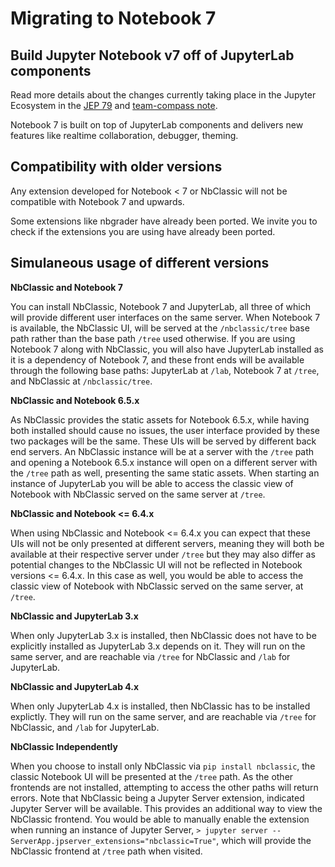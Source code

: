 # Migrating to Notebook 7

## Build Jupyter Notebook v7 off of JupyterLab components

Read more details about the changes currently taking place in the
Jupyter Ecosystem in the [JEP 79] and [team-compass note].

Notebook 7 is built on top of JupyterLab components and delivers new features
like realtime collaboration, debugger, theming.

## Compatibility with older versions

Any extension developed for Notebook \< 7 or NbClassic will not be
compatible with Notebook 7 and upwards.

Some extensions like nbgrader have already been ported. We invite you to
check if the extensions you are using have already been ported.

## Simulaneous usage of different versions

**NbClassic and Notebook 7**

You can install NbClassic, Notebook 7 and JupyterLab, all three of
which will provide different user interfaces
on the same server. When Notebook 7 is available, the NbClassic UI, will
be served at the `/nbclassic/tree` base path rather than the
base path `/tree` used otherwise. If you are using Notebook 7 along
with NbClassic, you will also have JupyterLab installed as it is a
dependency of Notebook 7, and these front ends will be available
through the following base paths: JupyterLab at `/lab`, Notebook 7 at
`/tree`, and NbClassic at `/nbclassic/tree`.

**NbClassic and Notebook 6.5.x**

As NbClassic provides the static assets for Notebook 6.5.x, while
having both installed should cause no issues, the user interface provided
by these two packages will be the same. These UIs will be served by
different back end servers. An NbClassic instance will be at a server with the
`/tree` path and opening a Notebook 6.5.x instance will open on a
different server with the `/tree` path as well, presenting the same
static assets. When starting an instance of JupyterLab you will be able
to access the classic view of Notebook with NbClassic served on the same
server at `/tree`.

**NbClassic and Notebook \<= 6.4.x**

When using NbClassic and Notebook \<= 6.4.x you can expect that these UIs
will not be only presented at different servers, meaning they will both
be available at their respective server under `/tree` but they
may also differ as potential changes to the NbClassic UI will not be
reflected in Notebook versions \<= 6.4.x. In this case as well, you would
be able to access the classic view of Notebook with NbClassic served on
the same server, at `/tree`.

**NbClassic and JupyterLab 3.x**

When only JupyterLab 3.x is installed, then NbClassic does not have to be
explicitly installed as JupyterLab 3.x depends on it. They will run on
the same server, and are reachable via `/tree` for NbClassic and
`/lab` for JupyterLab.

**NbClassic and JupyterLab 4.x**

When only JupyterLab 4.x is installed, then NbClassic has to be installed
explictly. They will run on the same server, and are reachable via
`/tree` for NbClassic, and `/lab` for JupyterLab.

**NbClassic Independently**

When you choose to install only NbClassic via `pip install nbclassic`,
the classic Notebook UI will be presented at the `/tree` path. As the
other frontends are not installed, attempting to access the other paths
will return errors. Note that NbClassic being a Jupyter Server extension,
indicated Jupyter Server will be available. This provides an additional
way to view the NbClassic frontend. You would be able to  manually
enable the extension when running an instance of Jupyter Server,
`> jupyter server --ServerApp.jpserver_extensions="nbclassic=True"`,
which will provide the NbClassic frontend at `/tree` path when visited.

[jep 79]: https://jupyter.org/enhancement-proposals/79-notebook-v7/notebook-v7.html
[team-compass note]: https://github.com/jupyter/notebook-team-compass/issues/5#issuecomment-1085254000
